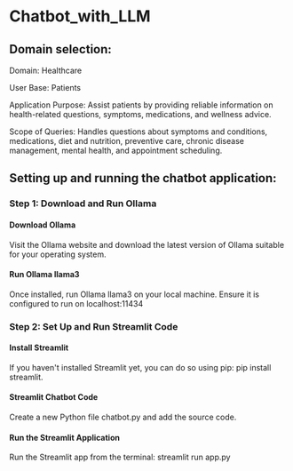 # Chatbot_with_LLM

## Domain selection:
Domain: Healthcare

User Base: Patients

Application Purpose: Assist patients by providing reliable information on health-related questions, symptoms, medications, and wellness advice.

Scope of Queries: Handles questions about symptoms and conditions, medications, diet and nutrition, preventive care, chronic disease management, mental health, and appointment scheduling.

  

## Setting up and running the chatbot application:

### Step 1: Download and Run Ollama

#### Download Ollama 
Visit the Ollama website and download the latest version of Ollama suitable for your operating system.

#### Run Ollama llama3
Once installed, run Ollama llama3 on your local machine. Ensure it is configured to run on localhost:11434

### Step 2: Set Up and Run Streamlit Code

#### Install Streamlit
If you haven't installed Streamlit yet, you can do so using pip: pip install streamlit.

#### Streamlit Chatbot Code
Create a new Python file chatbot.py and add the source code.

#### Run the Streamlit Application
Run the Streamlit app from the terminal: streamlit run app.py
